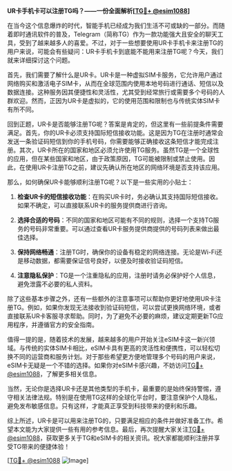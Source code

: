 **UR卡手机卡可以注册TG吗？——一份全面解析[[TG💪+ @esim1088](https://t.me/s/esim1088)]**

在当今这个信息爆炸的时代，智能手机已经成为我们生活不可或缺的一部分。而随着即时通讯软件的普及，Telegram（简称TG）作为一款功能强大且安全的聊天工具，受到了越来越多人的喜爱。不过，对于一些想要使用UR卡手机卡来注册TG的用户来说，可能会有些疑问：UR卡手机卡到底能不能用来注册TG呢？今天，我们就来详细探讨这个问题。

首先，我们需要了解什么是UR卡。UR卡是一种虚拟SIM卡服务，它允许用户通过网络购买和激活电子SIM卡，从而在全球范围内使用本地号码进行通话、短信以及数据连接。这种服务因其便捷性和灵活性，尤其受到经常旅行或需要多个号码的人群欢迎。然而，正因为UR卡是虚拟的，它的使用范围和限制也与传统实体SIM卡有所不同。

回到正题，UR卡是否能够注册TG呢？答案是肯定的，但这里有一些前提条件需要满足。首先，你的UR卡必须支持国际短信接收功能。这是因为TG在注册时通常会发送一条验证码短信到你的手机号码，你需要能够正确接收这条短信才能完成注册。其次，UR卡所在的国家和地区必须允许使用TG服务。虽然TG是一个全球性的应用，但在某些国家和地区，由于政策原因，TG可能被限制或禁止使用。因此，在使用UR卡注册TG之前，建议先确认所在地区的网络环境是否支持该应用。

那么，如何确保UR卡能够顺利注册TG呢？以下是一些实用的小贴士：

1. **检查UR卡的短信接收功能**：在购买UR卡时，务必确认其支持国际短信接收。如果不确定，可以直接联系UR卡的服务提供商进行咨询。

2. **选择合适的号码**：不同的国家和地区可能有不同的规则，选择一个支持TG服务的号码非常重要。可以通过查看UR卡服务提供商提供的号码列表来做出最佳选择。

3. **保持网络畅通**：注册TG时，确保你的设备有稳定的网络连接。无论是Wi-Fi还是移动数据，都需要保证信号良好，以便及时接收验证码短信。

4. **注意隐私保护**：TG是一个注重隐私的应用，注册时请务必保护好个人信息，避免泄露不必要的私人资料。

除了这些基本步骤之外，还有一些额外的注意事项可以帮助你更好地使用UR卡注册TG。例如，如果你发现无法接收到验证码短信，可以尝试更换网络环境，或者直接联系UR卡客服寻求帮助。同时，为了避免不必要的麻烦，建议定期更新TG应用程序，并遵循官方的安全指南。

值得一提的是，随着技术的发展，越来越多的用户开始关注eSIM卡这一新兴领域。与传统的实体SIM卡相比，eSIM卡具有更高的灵活性和便携性，可以轻松切换不同的运营商和服务计划。对于那些希望更方便地管理多个号码的用户来说，eSIM卡无疑是一个不错的选择。如果你对eSIM卡感兴趣，不妨访问[TG💪+ @esim1088](https://t.me/s/esim1088)，了解更多相关信息。

当然，无论你是选择UR卡还是其他类型的手机卡，最重要的是始终保持警惕，遵守相关法律法规。特别是在使用TG这样的全球化平台时，要注意保护个人隐私，避免发布敏感信息。只有这样，才能真正享受到科技带来的便利和乐趣。

综上所述，UR卡是可以用来注册TG的，只要满足相应的条件并做好准备工作。希望本文能为大家提供一些有用的参考信息。最后，再次提醒大家关注[TG💪+ @esim1088](https://t.me/s/esim1088)，获取更多关于TG和eSIM卡的相关资讯。祝大家都能顺利注册并享受TG带来的便捷体验！

[[TG💪+ @esim1088](https://t.me/s/esim1088) ![Image](https://i.postimg.cc/4NQfJmqS/Snipaste-2025-05-13-00-14-12.png)]